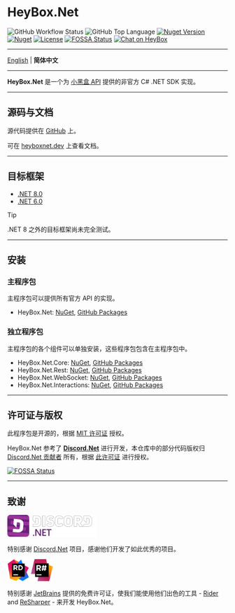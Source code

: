 ﻿# HeyBox.Net

![GitHub Workflow Status](https://img.shields.io/github/actions/workflow/status/gehongyan/HeyBox.Net/push.yml?branch=master)
![GitHub Top Language](https://img.shields.io/github/languages/top/gehongyan/HeyBox.Net)
[![Nuget Version](https://img.shields.io/nuget/v/HeyBox.Net)](https://www.nuget.org/packages/HeyBox.Net)
[![Nuget](https://img.shields.io/nuget/dt/HeyBox.Net?color=%230099ff)](https://www.nuget.org/packages/HeyBox.Net)
[![License](https://img.shields.io/github/license/gehongyan/HeyBox.Net)](https://github.com/gehongyan/HeyBox.Net/blob/master/LICENSE)
[![FOSSA Status](https://app.fossa.com/api/projects/git%2Bgithub.com%2Fgehongyan%2FHeyBox.Net.svg?type=shield)](https://app.fossa.com/projects/git%2Bgithub.com%2Fgehongyan%2FHeyBox.Net?ref=badge_shield)
[![Chat on HeyBox](https://www.heyBoxapp.cn/api/v3/badge/guild?guild_id=1591057729615250)](https://heyBox.top/EvxnOb)

---

[English](./README.md) | **简体中文**

---

**HeyBox.Net** 是一个为 [小黑盒 API](https://apifox.com/apidoc/shared-43256fe4-9a8c-4f22-949a-74a3f8b431f5) 提供的非官方 C# .NET SDK 实现。

---

## 源码与文档

源代码提供在 [GitHub](https://github.com/gehongyan/HeyBox.Net) 上。

可在 [heyboxnet.dev](https://heyboxnet.dev) 上查看文档。

---

## 目标框架

- [.NET 8.0](https://dotnet.microsoft.com/download/dotnet/8.0)
- [.NET 6.0](https://dotnet.microsoft.com/download/dotnet/6.0)

> [!TIP]
> .NET 8 之外的目标框架尚未完全测试。

---

## 安装

### 主程序包

主程序包可以提供所有官方 API 的实现。

- HeyBox.Net: [NuGet](https://www.nuget.org/packages/HeyBox.Net/), [GitHub Packages](https://github.com/gehongyan/HeyBox.Net/pkgs/nuget/HeyBox.Net)

### 独立程序包

主程序包的各个组件可以单独安装，这些程序包包含在主程序包中。

- HeyBox.Net.Core: [NuGet](https://www.nuget.org/packages/HeyBox.Net.Core/),
  [GitHub Packages](https://github.com/gehongyan/HeyBox.Net/pkgs/nuget/HeyBox.Net.Core)
- HeyBox.Net.Rest: [NuGet](https://www.nuget.org/packages/HeyBox.Net.Rest/),
  [GitHub Packages](https://github.com/gehongyan/HeyBox.Net/pkgs/nuget/HeyBox.Net.Rest)
- HeyBox.Net.WebSocket: [NuGet](https://www.nuget.org/packages/HeyBox.Net.WebSocket/),
  [GitHub Packages](https://github.com/gehongyan/HeyBox.Net/pkgs/nuget/HeyBox.Net.WebSocket)
- HeyBox.Net.Interactions: [NuGet](https://www.nuget.org/packages/HeyBox.Net.Interactions/),
  [GitHub Packages](https://github.com/gehongyan/HeyBox.Net/pkgs/nuget/HeyBox.Net.Interactions)

---

## 许可证与版权

此程序包是开源的，根据 [MIT 许可证](LICENSE) 授权。

HeyBox.Net 参考了 **[Discord.Net](https://github.com/discord-net/Discord.Net)** 进行开发，本仓库中的部分代码版权归
[Discord.Net 贡献者](https://github.com/discord-net/Discord.Net/graphs/contributors) 所有，根据
[此许可证](https://github.com/discord-net/Discord.Net/blob/dev/LICENSE) 进行授权。

[![FOSSA Status](https://app.fossa.com/api/projects/git%2Bgithub.com%2Fgehongyan%2FHeyBox.Net.svg?type=large)](https://app.fossa.com/projects/git%2Bgithub.com%2Fgehongyan%2FHeyBox.Net?ref=badge_large)

---

## 致谢

<img src="./assets/Discord.Net_Logo.svg" alt="drawing" height="50"/>

特别感谢 [Discord.Net](https://github.com/discord-net/Discord.Net) 项目，感谢他们开发了如此优秀的项目。

<p>
  <img src="./assets/Rider_Icon.svg" height="50" alt="RiderIcon"/>
  <img src="./assets/ReSharper_Icon.png" height="50" alt="Resharper_Icon"/>
</p>

特别感谢 [JetBrains](https://www.jetbrains.com) 提供的免费许可证，使我们能使用他们出色的工具 -
[Rider](https://www.jetbrains.com/rider/) and [ReSharper](https://www.jetbrains.com/resharper/) -
来开发 HeyBox.Net。
